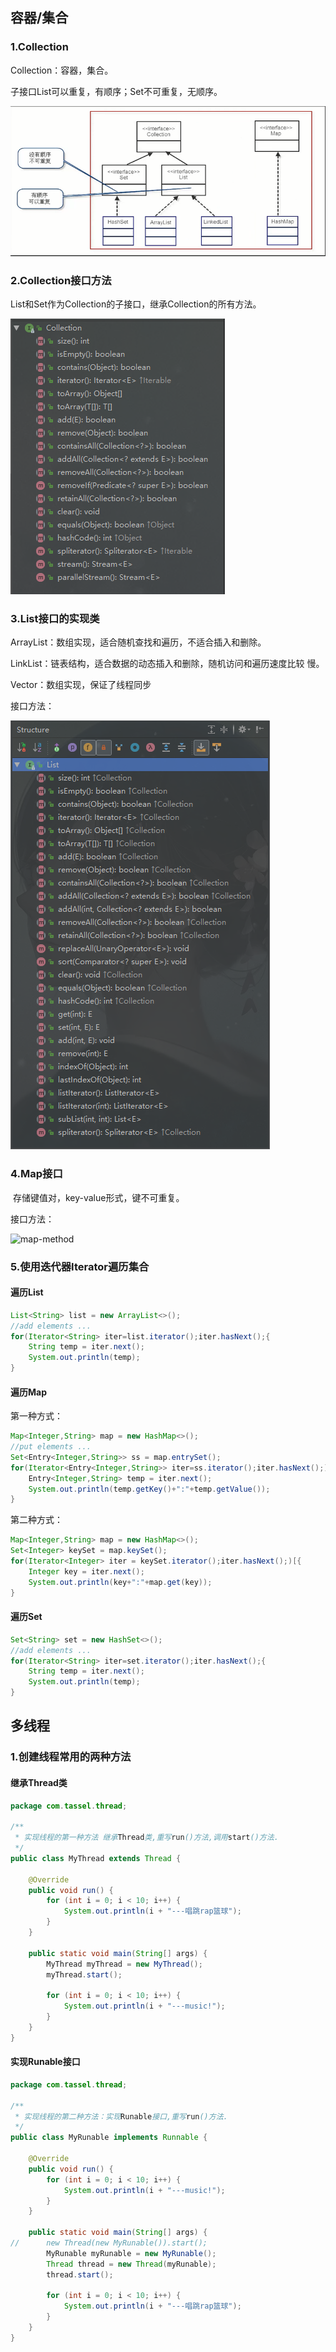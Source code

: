 ## 容器/集合

### 1.Collection

Collection：容器，集合。

子接口List可以重复，有顺序；Set不可重复，无顺序。

![collection](<collection.png>)

### 2.Collection接口方法

List和Set作为Collection的子接口，继承Collection的所有方法。

![collection-method](<collection-method.png>)

### 3.List接口的实现类

ArrayList：数组实现，适合随机查找和遍历，不适合插入和删除。

LinkList：链表结构，适合数据的动态插入和删除，随机访问和遍历速度比较
慢。

Vector：数组实现，保证了线程同步

接口方法：

![list-method](<list-method.png>)

### 4.Map接口

​	存储键值对，key-value形式，键不可重复。

接口方法：

![map-method](https://zsy0216.coding.me/images/java/javase/map-method.png)

### 5.使用迭代器Iterator遍历集合

#### 遍历List

```java
List<String> list = new ArrayList<>();
//add elements ...
for(Iterator<String> iter=list.iterator();iter.hasNext();{
    String temp = iter.next();
    System.out.println(temp);
}
```

#### 遍历Map

第一种方式：

```java
Map<Integer,String> map = new HashMap<>();
//put elements ...
Set<Entry<Integer,String>> ss = map.entrySet();
for(Iterator<Entry<Integer,String>> iter=ss.iterator();iter.hasNext();){
	Entry<Integer,String> temp = iter.next();
    System.out.println(temp.getKey()+":"+temp.getValue());
}
```

第二种方式：

```java
Map<Integer,String> map = new HashMap<>();
Set<Integer> keySet = map.keySet();
for(Iterator<Integer> iter = keySet.iterator();iter.hasNext();)[{
    Integer key = iter.next();
    System.out.println(key+":"+map.get(key));
}
```

#### 遍历Set

```java
Set<String> set = new HashSet<>();
//add elements ...
for(Iterator<String> iter=set.iterator();iter.hasNext();{
    String temp = iter.next();
    System.out.println(temp);
}
```

## 多线程

### 1.创建线程常用的两种方法

#### 继承Thread类

```java
package com.tassel.thread;

/**
 * 实现线程的第一种方法 继承Thread类,重写run()方法,调用start()方法.
 */
public class MyThread extends Thread {

	@Override
	public void run() {
		for (int i = 0; i < 10; i++) {
			System.out.println(i + "---唱跳rap篮球");
		}
	}

	public static void main(String[] args) {
		MyThread myThread = new MyThread();
		myThread.start();

		for (int i = 0; i < 10; i++) {
			System.out.println(i + "---music!");
		}
	}
}
```

#### 实现Runable接口

```java
package com.tassel.thread;

/**
 * 实现线程的第二种方法：实现Runable接口,重写run()方法.
 */
public class MyRunable implements Runnable {

	@Override
	public void run() {
		for (int i = 0; i < 10; i++) {
			System.out.println(i + "---music!");
		}
	}

	public static void main(String[] args) {
//		new Thread(new MyRunable()).start();
		MyRunable myRunable = new MyRunable();
		Thread thread = new Thread(myRunable);
		thread.start();
		
		for (int i = 0; i < 10; i++) {
			System.out.println(i + "---唱跳rap篮球");
		}
	}
}
```


